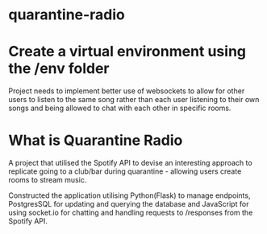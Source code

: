 # quarantine-radio


# Create a virtual environment using the /env folder

Project needs to implement better use of websockets to allow for other users to listen to the same song rather than each user listening to their own songs and being allowed to chat with each other in specific rooms.


# What is Quarantine Radio
A project that utilised the Spotify API to devise an interesting approach to replicate going to a club/bar during quarantine - allowing users create rooms to stream music.

Constructed the application utilising Python(Flask) to manage endpoints, PostgresSQL for updating and querying the database and JavaScript for using socket.io for chatting and handling requests to /responses from the Spotify API.


